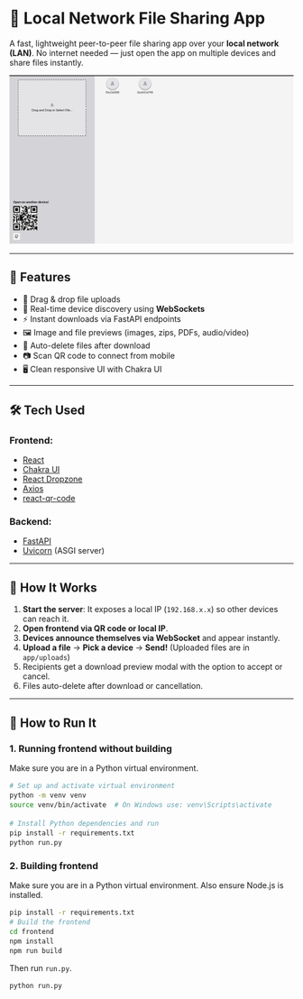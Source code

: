 # 📡 Local Network File Sharing App

A fast, lightweight peer-to-peer file sharing app over your **local network (LAN)**. No internet needed — just open the app on multiple devices and share files instantly.

![Screenshot Placeholder](./assets/ui_screenshot.png)

---

## 🚀 Features

- 📁 Drag & drop file uploads
- 📡 Real-time device discovery using **WebSockets**
- ⚡ Instant downloads via FastAPI endpoints
- 🖼️ Image and file previews (images, zips, PDFs, audio/video)
- 🧹 Auto-delete files after download
- 📷 Scan QR code to connect from mobile
- 🖥️ Clean responsive UI with Chakra UI

---

## 🛠️ Tech Used

### Frontend:
- [React](https://reactjs.org/)
- [Chakra UI](https://chakra-ui.com/)
- [React Dropzone](https://react-dropzone.js.org/)
- [Axios](https://axios-http.com/)
- [react-qr-code](https://github.com/rosskhanas/react-qr-code)

### Backend:
- [FastAPI](https://fastapi.tiangolo.com/)
- [Uvicorn](https://www.uvicorn.org/) (ASGI server)

---

## 📡 How It Works

1. **Start the server**: It exposes a local IP (`192.168.x.x`) so other devices can reach it.
2. **Open frontend via QR code or local IP**.
3. **Devices announce themselves via WebSocket** and appear instantly.
4. **Upload a file** → **Pick a device** → **Send!** (Uploaded files are in `app/uploads`)
5. Recipients get a download preview modal with the option to accept or cancel.
6. Files auto-delete after download or cancellation.

---

## 🔧 How to Run It

### 1. Running frontend without building
Make sure you are in a Python virtual environment.
```bash
# Set up and activate virtual environment
python -m venv venv
source venv/bin/activate  # On Windows use: venv\Scripts\activate

# Install Python dependencies and run
pip install -r requirements.txt
python run.py
```

### 2. Building frontend
Make sure you are in a Python virtual environment. Also ensure Node.js is installed.
```bash
pip install -r requirements.txt
# Build the frontend
cd frontend
npm install
npm run build
```
Then run `run.py`.
```bash
python run.py
```